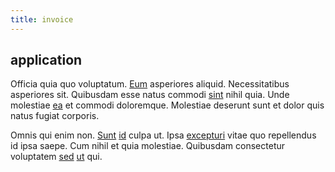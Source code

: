 ```yaml
---
title: invoice
---
```


## application

Officia quia quo voluptatum. [Eum](/eos/libero/aperiam/intermediate_borders.md) asperiores aliquid. Necessitatibus asperiores sit. Quibusdam esse natus commodi [sint](/facere/temporibus/adipisci/quasi/pike_new_israeli_sheqel.md) nihil quia. Unde molestiae [ea](/eos/est/neque/1080p.md) et commodi doloremque. Molestiae deserunt sunt et dolor quis natus fugiat corporis.

Omnis qui enim non. [Sunt](/dolore/odio/dignissimos/ut/dam_vista_multi_state.md) [id](/facere/temporibus/adipisci/molestias/ftp.md) culpa ut. Ipsa [excepturi](/dolore/odio/neque/repellat/toolset.md) vitae quo repellendus id ipsa saepe. Cum nihil et quia molestiae. Quibusdam consectetur voluptatem [sed](/eos/landing_avon_indonesia.md) [ut](/eos/est/ut/netherlands_antilles.md) qui.
